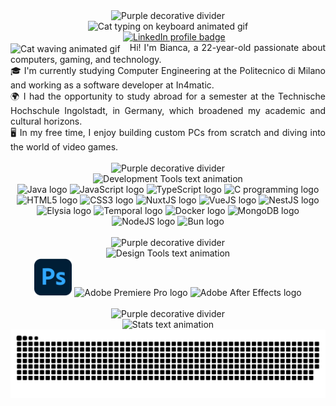 <div align="center">
  <img src="https://webstockreview.net/images/divider-clipart-purple-5.png" alt="Purple decorative divider" height="80"><br>
  <img src="https://i.ibb.co/51gnSCQ/cat-ezgif-com-crop.gif" alt="Cat typing on keyboard animated gif" width="250"/><br>
  <!--
  <a href="https://site" target="_blank">
    <img src="https://img.shields.io/website?up_color=purple&up_message=online&url=https%3A%2F%2sito.it" alt="Website badge"/>
  </a> -->
  &nbsp;&nbsp;&nbsp;&nbsp;
  <a href="https://it.linkedin.com/in/bianca-roberta-ianosel" target="_blank">
    <img src="https://img.shields.io/badge/linkedin%20-%230077B5.svg?&style=for-the-badge&logo=linkedin&logoColor=white" alt="LinkedIn profile badge"/>
  </a>
</div>


<div id="aboutMe" align="justify">
  <img src="https://i.ibb.co/kH07kTg/ezgif-com-crop.gif" alt="Cat waving animated gif" width="100" style="vertical-align:middle; margin-right: 10px;"/>
  Hi! I'm Bianca, a 22-year-old passionate about computers, gaming, and technology.
  <br>
  🎓 I'm currently studying Computer Engineering at the Politecnico di Milano and working as a software developer at In4matic.
  <br>
  🌍 I had the opportunity to study abroad for a semester at the Technische Hochschule Ingolstadt, in Germany, which broadened my academic and cultural horizons.
  <br>
  🖥️ In my free time, I enjoy building custom PCs from scratch and diving into the world of video games.
</div>

<br>

<div align="center">
  <img src="https://webstockreview.net/images/divider-clipart-purple-5.png" alt="Purple decorative divider" height="80">
</div>

<div id="developmentTools" align="center">
  <div>
    <img src="https://readme-typing-svg.demolab.com?font=Playpen+Sans&weight=500&size=30&pause=1000&color=4b0296&width=280&height=50&lines=Development+Tools" alt="Development Tools text animation"/>
  </div>
  <div>
    <img src="https://skillicons.dev/icons?i=java" title="Java" alt="Java logo" width="60" height="60"/>
    <img src="https://skillicons.dev/icons?i=javascript" title="JavaScript" alt="JavaScript logo" width="60" height="60"/>
    <img src="https://skillicons.dev/icons?i=typescript" title="TypeScript" alt="TypeScript logo" width="60" height="60"/>
    <img src="https://skillicons.dev/icons?i=c" title="C" alt="C programming logo" width="60" height="60"/>
    <img src="https://skillicons.dev/icons?i=html" title="HTML5" alt="HTML5 logo" width="60" height="60"/>
    <img src="https://skillicons.dev/icons?i=css" title="CSS3" alt="CSS3 logo" width="60" height="60"/>
    <img src="https://skillicons.dev/icons?i=nuxtjs" title="NuxtJS" alt="NuxtJS logo" width="60" height="60"/>
    <img src="https://skillicons.dev/icons?i=vuejs" title="VueJS" alt="VueJS logo" width="60" height="60"/>
    <img src="https://skillicons.dev/icons?i=nestjs" title="NestJS" alt="NestJS logo" width="60" height="60"/>
    <img src="https://skillicons.dev/icons?i=elysia" title="Elysia" alt="Elysia logo" width="60" height="60"/>
    <img src="https://external-content.duckduckgo.com/ip3/temporal.io.ico" title="Temporal"  alt="Temporal logo" width="60" height="60"/>
    <img src="https://skillicons.dev/icons?i=docker" title="Docker" alt="Docker logo" width="60" height="60"/>
    <img src="https://skillicons.dev/icons?i=mongodb" title="MongoDB" alt="MongoDB logo" width="60" height="60"/>
    <img src="https://skillicons.dev/icons?i=nodejs" title="NodeJS" alt="NodeJS logo" width="60" height="60"/>
    <img src="https://skillicons.dev/icons?i=bun" title="Bun" alt="Bun logo" width="60" height="60"/>
  </div>
</div>

<br>

<div align="center">
  <img src="https://webstockreview.net/images/divider-clipart-purple-5.png" alt="Purple decorative divider" height="80">
</div>

<div id="designTools" align="center">
  <div>
    <img src="https://readme-typing-svg.demolab.com?font=Playpen+Sans&weight=500&size=30&pause=1000&color=4b0296&width=180&height=50&lines=Design+Tools" alt="Design Tools text animation"/>
  </div>
  <div>
    <img src="https://github.com/devicons/devicon/blob/master/icons/photoshop/photoshop-original.svg" title="Adobe Photoshop" alt="Adobe Photoshop logo" width="60" height="60"/>
    <img src="https://www.imagensempng.com.br/wp-content/uploads/2020/12/premiere.png" title="Adobe Premiere Pro" alt="Adobe Premiere Pro logo" width="60" height="60"/>
    <img src="https://upload.wikimedia.org/wikipedia/commons/thumb/c/cb/Adobe_After_Effects_CC_icon.svg/1051px-Adobe_After_Effects_CC_icon.svg.png" title="Adobe After Effects" alt="Adobe After Effects logo" width="60" height="60"/>
  </div>
</div>

<br>

<div align="center">
  <img src="https://webstockreview.net/images/divider-clipart-purple-5.png" alt="Purple decorative divider" height="80">
</div>

<div id="Snake of Commits" align="center">
  <div>
    <img src="https://readme-typing-svg.demolab.com?font=Playpen+Sans&weight=500&size=30&pause=1000&color=4b0296&width=270&height=50&lines=Snake+of+Commits" alt="Stats text animation"/>
  </div>
  <picture>
    <source media="(prefers-color-scheme: dark)" srcset="https://raw.githubusercontent.com/platane/platane/output/github-contribution-grid-snake-dark.svg">
    <source media="(prefers-color-scheme: light)" srcset="https://raw.githubusercontent.com/platane/platane/output/github-contribution-grid-snake.svg">
    <img alt="GitHub contribution grid snake animation" src="https://raw.githubusercontent.com/platane/platane/output/github-contribution-grid-snake.svg">
  </picture>
</div>
